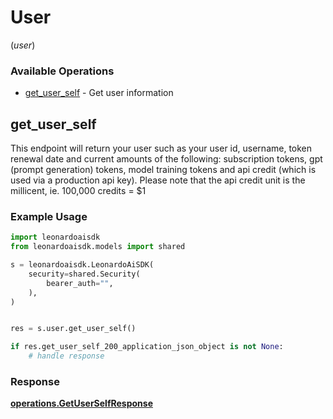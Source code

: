 # User
(*user*)

### Available Operations

* [get_user_self](#get_user_self) - Get user information

## get_user_self

This endpoint will return your user such as your user id, username, token renewal date and current amounts of the following: subscription tokens, gpt (prompt generation) tokens, model training tokens and api credit (which is used via a production api key). Please note that the api credit unit is the millicent, ie. 100,000 credits = $1

### Example Usage

```python
import leonardoaisdk
from leonardoaisdk.models import shared

s = leonardoaisdk.LeonardoAiSDK(
    security=shared.Security(
        bearer_auth="",
    ),
)


res = s.user.get_user_self()

if res.get_user_self_200_application_json_object is not None:
    # handle response
```


### Response

**[operations.GetUserSelfResponse](../../models/operations/getuserselfresponse.md)**


